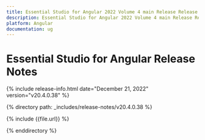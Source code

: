 ```yaml
---
title: Essential Studio for Angular 2022 Volume 4 main Release Release Notes  
description: Essential Studio for Angular 2022 Volume 4 main Release Release Notes  
platform: Angular
documentation: ug
---
```


# Essential Studio for Angular  Release Notes  

{% include release-info.html date="December 21, 2022"  version="v20.4.0.38" %} 

{% directory path: _includes/release-notes/v20.4.0.38 %}

{% include {{file.url}} %}

{% enddirectory %}